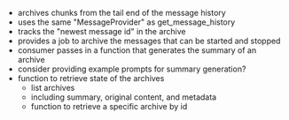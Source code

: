 - archives chunks from the tail end of the message history
- uses the same "MessageProvider" as get_message_history
- tracks the "newest message id" in the archive
- provides a job to archive the messages that can be started and stopped
- consumer passes in a function that generates the summary of an archive
- consider providing example prompts for summary generation?
- function to retrieve state of the archives
  - list archives
  - including summary, original content, and metadata
  - function to retrieve a specific archive by id
